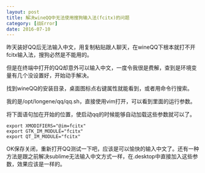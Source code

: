```yaml
---
layout: post
title: 解决wineQQ中无法使用搜狗输入法(fcitx)的问题
category: [战Error]
date: 2016-07-10
---
```

昨天装好QQ后无法输入中文，用复制粘贴跟人聊天，在wineQQ下根本就打不开fcitx输入法，搜狗必然是不能用的。

但是在终端中打开的QQ却意外可以输入中文，一度令我很是费解，查到是环境变量有几个没设置好，开始动手解决。

<!-- more -->

找到wineQQ的安装目录，桌面图标点右键属性就能看到，或者用命令行搜索。

我的是/opt/longene/qq/qq.sh，直接使用vim打开，可以看到里面的运行参数。

将下面语句加在开始的位置，使启动qq的时候能够自动加载这些参数就可以了。
	
	export XMODIFIERS="@im=fcitx"
	export GTK_IM_MODULE="fcitx"
	export QT_IM_MODULE="fcitx"

OK保存关闭，重新打开QQ测试一下吧，应该是可以愉快的输入中文了。还有一种方法是跟之前解决sublime无法输入中文方式一样，在.desktop中直接加入这些参数，效果应该是一样的。